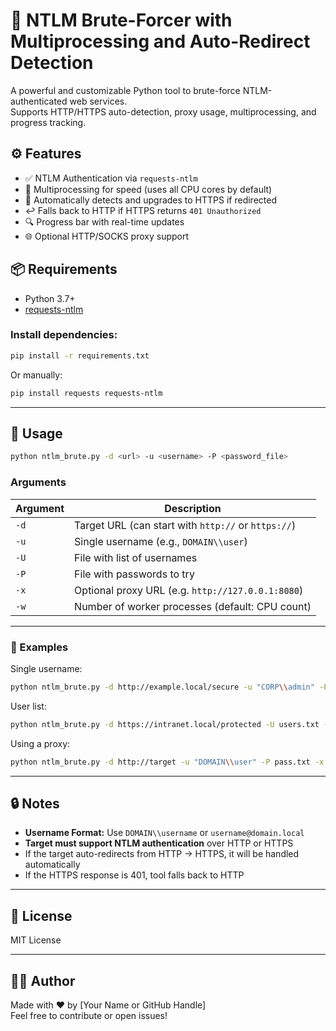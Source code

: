 # 🔐 NTLM Brute-Forcer with Multiprocessing and Auto-Redirect Detection

A powerful and customizable Python tool to brute-force NTLM-authenticated web services.  
Supports HTTP/HTTPS auto-detection, proxy usage, multiprocessing, and progress tracking.

## ⚙ Features

- ✅ NTLM Authentication via `requests-ntlm`
- 🚀 Multiprocessing for speed (uses all CPU cores by default)
- 🔁 Automatically detects and upgrades to HTTPS if redirected
- ↩️ Falls back to HTTP if HTTPS returns `401 Unauthorized`
- 🔍 Progress bar with real-time updates
- 🌐 Optional HTTP/SOCKS proxy support

## 📦 Requirements

- Python 3.7+
- [requests-ntlm](https://pypi.org/project/requests-ntlm/)

### Install dependencies:

```bash
pip install -r requirements.txt
```

Or manually:

```bash
pip install requests requests-ntlm
```

---

## 🚀 Usage

```bash
python ntlm_brute.py -d <url> -u <username> -P <password_file>
```

### Arguments

| Argument       | Description                                         |
|----------------|-----------------------------------------------------|
| `-d`           | Target URL (can start with `http://` or `https://`) |
| `-u`           | Single username (e.g., `DOMAIN\\user`)             |
| `-U`           | File with list of usernames                        |
| `-P`           | File with passwords to try                         |
| `-x`           | Optional proxy URL (e.g. `http://127.0.0.1:8080`)  |
| `-w`           | Number of worker processes (default: CPU count)    |

---

### 🧪 Examples

Single username:
```bash
python ntlm_brute.py -d http://example.local/secure -u "CORP\\admin" -P passwords.txt
```

User list:
```bash
python ntlm_brute.py -d https://intranet.local/protected -U users.txt -P passwords.txt
```

Using a proxy:
```bash
python ntlm_brute.py -d http://target -u "DOMAIN\\user" -P pass.txt -x http://127.0.0.1:8080
```

---

## 🔒 Notes

- **Username Format:** Use `DOMAIN\\username` or `username@domain.local`
- **Target must support NTLM authentication** over HTTP or HTTPS
- If the target auto-redirects from HTTP → HTTPS, it will be handled automatically
- If the HTTPS response is 401, tool falls back to HTTP

---

## 📄 License

MIT License

---

## 👨‍💻 Author

Made with ❤️ by [Your Name or GitHub Handle]  
Feel free to contribute or open issues!
